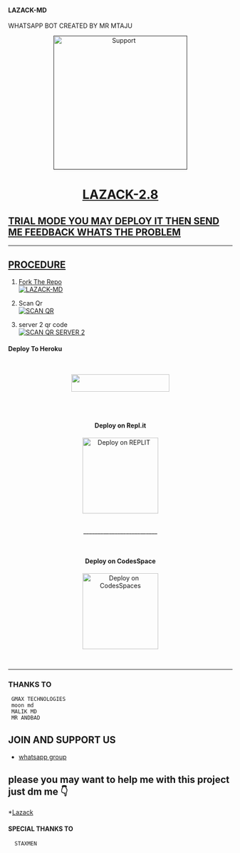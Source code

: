 #### LAZACK-MD 
WHATSAPP BOT CREATED BY MR MTAJU

<p align="center">
  <a href="">
    <img alt=Support height="300" src="https://telegra.ph/file/f3a5256aad88d2b400e35.jpg"> 
    </p>
    <h1 align="center">LAZACK-2.8<br></h1>

## TRIAL MODE YOU MAY DEPLOY IT THEN SEND ME FEEDBACK WHATS THE PROBLEM 

****

## PROCEDURE 


1. Fork The Repo
    <br>
<a href="https://github.com/mtaju/Lazack-md/fork"><img title= "LAZACK-MD" 
src="https://img.shields.io/badge/FORK LAZACK-MD-h?color= gold&style=for-the-badge&logo=stackshare"></a>

2. Scan Qr
    <br>
<a href="https://lazack-web2.onrender.com"><img title="SCAN QR" src="https://img.shields.io/badge/GET SESSION-h?color=blackgold&style=for-the-badge&logo=msi"></a>

3. server 2 qr code
    <br>
<a href="https://lazackweb-5bb2c03f4277.herokuapp.com/"><img title="SCAN QR SERVER 2" src="https://img.shields.io/badge/GET SESSION-h?color=darkblue&style=for-the-badge&logo=msi"></a>


#### Deploy To Heroku 
<br>
<p align="center"><a href="https://heroku.com/deploy?template=https://github.com/mtaju/Lazack-md/edit/main/README.md"> <img src="https://img.shields.io/badge/Heroku%20Deploy-gold?style=for-the-badge&logo=heroku" width="220" height="38.45"/></a></p>

<br><br>   
 
   
<h4 align="center"> Deploy on Repl.it
</h4>

<p align="center" >
    <a href="https://repl.it/github/mtaju/Lazack-md">
    <img src="https://repl.it/badge/github/quiec/whatsasena" width="170px" alt="Deploy on REPLIT" >
    </a>
</p>

<p align="center" >
    <br>
    __________________________
    <br>
</p>



<br>
 
<h4 align="center"> Deploy on CodesSpace
</h4>

</p>

<p align="center" >
    <a href="https://github.com/codespaces/new">
    <img src="https://img.shields.io/badge/DEPLOY CODESPACE-h?color=red&style=for-the-badge&logo=visualstudiocode" width="170px" alt="Deploy on CodesSpaces" >
    </a>

</p>

<p align="center" >
    <br>

****

### THANKS TO
     GMAX TECHNOLOGIES
     moon md
     MALIK MD
     MR ANDBAD

## JOIN AND SUPPORT US

* [whatsapp group](https://chat.whatsapp.com/KYmevXcP6Ki89fpqbQHoEf)

## please you may want to help me with this project just dm me 👇
*[Lazack](https://wa.me/message/S4444FEFY35KH1)

#### SPECIAL THANKS TO
      STAXMEN

